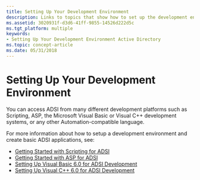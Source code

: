 ```yaml
---
title: Setting Up Your Development Environment
description: Links to topics that show how to set up the development environment for ADSI applications.
ms.assetid: 3020931f-d3d6-41ff-9855-14526d222d5c
ms.tgt_platform: multiple
keywords:
- Setting Up Your Development Environment Active Directory
ms.topic: concept-article
ms.date: 05/31/2018
---
```


# Setting Up Your Development Environment

You can access ADSI from many different development platforms such as Scripting, ASP, the Microsoft Visual Basic or Visual C++ development systems, or any other Automation-compatible language.

For more information about how to setup a development environment and create basic ADSI applications, see:

-   [Getting Started with Scripting for ADSI](getting-started-with-scripting-for-adsi.md)
-   [Getting Started with ASP for ADSI](getting-started-with-asp-for-adsi.md)
-   [Setting Up Visual Basic 6.0 for ADSI Development](setting-up-visual-basic-for-adsi-development.md)
-   [Setting Up Visual C++ 6.0 for ADSI Development](setting-up-c---for-adsi-development.md)

 

 




